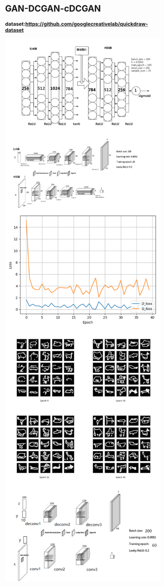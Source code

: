 # GAN-DCGAN-cDCGAN
### dataset:https://github.com/googlecreativelab/quickdraw-dataset

<img src="https://github.com/ygq65536/GAN-DCGAN-cDCGAN/blob/master/basicgan.png" align=center>
<img src="https://github.com/ygq65536/GAN-DCGAN-cDCGAN/blob/master/dcgan.png" align=center>
<img src="https://github.com/ygq65536/GAN-DCGAN-cDCGAN/blob/master/loss.png" align=center>
<img src="https://github.com/ygq65536/GAN-DCGAN-cDCGAN/blob/master/genpic.jpg" align=center>
<img src="https://github.com/ygq65536/GAN-DCGAN-cDCGAN/blob/master/cdcgan.png" align=center>
